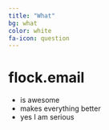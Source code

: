 ```yaml
---
title: "What"
bg: what
color: white
fa-icon: question
---
```


# flock.email

- is awesome
- makes everything better
- yes I am serious